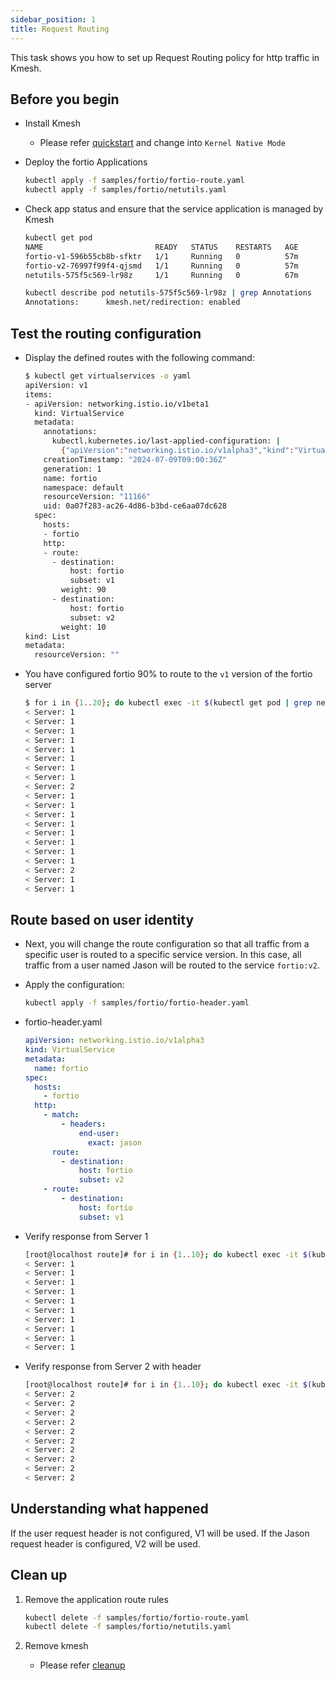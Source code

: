 ```yaml
---
sidebar_position: 1
title: Request Routing
---
```


This task shows you how to set up Request Routing policy for http traffic in Kmesh.

## Before you begin

- Install Kmesh

  - Please refer [quickstart](/docs/setup/quick-start.md) and change into `Kernel Native Mode`

- Deploy the fortio Applications

  ```bash
  kubectl apply -f samples/fortio/fortio-route.yaml
  kubectl apply -f samples/fortio/netutils.yaml
  ```

- Check app status and ensure that the service application is managed by Kmesh

  ```bash
  kubectl get pod
  NAME                         READY   STATUS    RESTARTS   AGE
  fortio-v1-596b55cb8b-sfktr   1/1     Running   0          57m
  fortio-v2-76997f99f4-qjsmd   1/1     Running   0          57m
  netutils-575f5c569-lr98z     1/1     Running   0          67m

  kubectl describe pod netutils-575f5c569-lr98z | grep Annotations
  Annotations:      kmesh.net/redirection: enabled
  ```

## Test the routing configuration

- Display the defined routes with the following command:

  ```bash
  $ kubectl get virtualservices -o yaml
  apiVersion: v1
  items:
  - apiVersion: networking.istio.io/v1beta1
    kind: VirtualService
    metadata:
      annotations:
        kubectl.kubernetes.io/last-applied-configuration: |
          {"apiVersion":"networking.istio.io/v1alpha3","kind":"VirtualService","metadata":{"annotations":{},"name":"fortio","namespace":"default"},"spec":{"hosts":["fortio"],"http":[{"route":[{"destination":{"host":"fortio","subset":"v1"},"weight":90},{"destination":{"host":"fortio","subset":"v2"},"weight":10}]}]}}
      creationTimestamp: "2024-07-09T09:00:36Z"
      generation: 1
      name: fortio
      namespace: default
      resourceVersion: "11166"
      uid: 0a07f283-ac26-4d86-b3bd-ce6aa07dc628
    spec:
      hosts:
      - fortio
      http:
      - route:
        - destination:
            host: fortio
            subset: v1
          weight: 90
        - destination:
            host: fortio
            subset: v2
          weight: 10
  kind: List
  metadata:
    resourceVersion: ""
  ```

- You have configured fortio 90% to route to the `v1` version of the fortio server

  ```bash
  $ for i in {1..20}; do kubectl exec -it $(kubectl get pod | grep netutils | awk '{print $1}') -- curl -v $(kubectl get svc -owide | grep fortio | awk '{print $3}'):80 | grep "Server:"; done
  < Server: 1
  < Server: 1
  < Server: 1
  < Server: 1
  < Server: 1
  < Server: 1
  < Server: 1
  < Server: 1
  < Server: 2
  < Server: 1
  < Server: 1
  < Server: 1
  < Server: 1
  < Server: 1
  < Server: 1
  < Server: 1
  < Server: 1
  < Server: 2
  < Server: 1
  < Server: 1
  ```

## Route based on user identity

- Next, you will change the route configuration so that all traffic from a specific user is routed to a specific service version. In this case, all traffic from a user named Jason will be routed to the service `fortio:v2`.

- Apply the configuration:

  ```bash
  kubectl apply -f samples/fortio/fortio-header.yaml
  ```

- fortio-header.yaml

  ```yaml
  apiVersion: networking.istio.io/v1alpha3
  kind: VirtualService
  metadata:
    name: fortio
  spec:
    hosts:
      - fortio
    http:
      - match:
          - headers:
              end-user:
                exact: jason
        route:
          - destination:
              host: fortio
              subset: v2
      - route:
          - destination:
              host: fortio
              subset: v1
  ```

- Verify response from Server 1

  ```bash
  [root@localhost route]# for i in {1..10}; do kubectl exec -it $(kubectl get pod | grep netutils | awk '{print $1}') -- curl -v $(kubectl get svc -owide | grep fortio | awk '{print $3}'):80 | grep "Server:"; done
  < Server: 1
  < Server: 1
  < Server: 1
  < Server: 1
  < Server: 1
  < Server: 1
  < Server: 1
  < Server: 1
  < Server: 1
  < Server: 1
  ```

- Verify response from Server 2 with header

  ```bash
  [root@localhost route]# for i in {1..10}; do kubectl exec -it $(kubectl get pod | grep netutils | awk '{print $1}') -- curl \--header "end-user:jason" -v $(kubectl get svc -owide | grep fortio | awk '{print $3}'):80 | grep "Server:"; done
  < Server: 2
  < Server: 2
  < Server: 2
  < Server: 2
  < Server: 2
  < Server: 2
  < Server: 2
  < Server: 2
  < Server: 2
  < Server: 2
  ```

## Understanding what happened

If the user request header is not configured, V1 will be used. If the Jason request header is configured, V2 will be used.

## Clean up

1. Remove the application route rules

   ```bash
   kubectl delete -f samples/fortio/fortio-route.yaml
   kubectl delete -f samples/fortio/netutils.yaml
   ```

2. Remove kmesh
   - Please refer [cleanup](/docs/setup/quick-start.md#clean-up)

